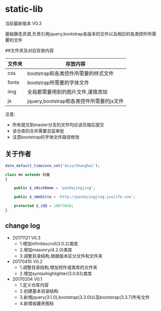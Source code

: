 # static-lib

当前最新版本 V0.3

基础静态资源,负责引用jquery,bootstrap各版本的文件以及相应的各类控件所需要的文件

##文件夹及对应存放内容

文件夹|存放内容
----|----
css|bootstrap和各类控件所需要的样式文件
fonts|bootstrap所需要的字体文件
img|全局都需要用到的图片文件,谨慎添加
js|jquery,bootstrap和各类控件所需要的js文件

注意:
- 所有提交到master分支的文件均应该压缩后提交
- 该仓库的合并需要总监审批
- 注意bootstrap的字体文件路径修改

## 关于作者

```php
date_default_timezone_set('Asia/Shanghai');

class me extends 码畜
{

    public $_sNickName = 'pandajingjing';

    public $_sWebSite = 'http://pandajingjing.jxulife.com';

    protected $_iQQ = 18073848;
}
```

## change log
- 20171121 V0.3
	- 1.增加infinitescroll(3.0.2)类库
	- 2.增加masonry(4.2.0)类库
	- 3.调整目录结构,根据版本区分文件和文件夹
- 20170410 V0.2
	- 1.调整目录结构,增加控件或类库的文件夹
	- 2.增加syntaxhighlighter(3.0.83)类库
- 20170204 V0.1
	- 1.定义仓库内容
	- 2.创建基本目录结构
	- 3.新增jquery(3.1.0),bootstrap(3.3.0)以及bootstrap(3.3.7)所有文件
	- 4.新增收藏夹图标